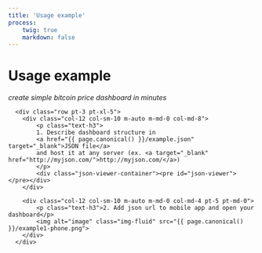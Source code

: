 ```yaml
---
title: 'Usage example'
process:
    twig: true
    markdown: false
---
```


<div class="container">
      <div class="row text-center">
        <div class="col-12">
          <h1>Usage example</h1>
          <p class="text-h3"><em>create simple bitcoin price dashboard in minutes</em></p>
        </div>
      </div>

      <div class="row pt-3 pt-xl-5">
        <div class="col-12 col-sm-10 m-auto m-md-0 col-md-8">
			<p class="text-h3">
			1. Describe dashboard structure in 
			<a href="{{ page.canonical() }}/example.json" target="_blank">JSON file</a> 
			and host it at any server (ex. <a target="_blank" href="http://myjson.com/">http://myjson.com/</a>)
			</p>
			<div class="json-viewer-container"><pre id="json-viewer"></pre></div>
        </div>

        <div class="col-12 col-sm-10 m-auto m-md-0 col-md-4 pt-5 pt-md-0">
			<p class="text-h3">2. Add json url to mobile app and open your dashboard</p>
			<img alt="image" class="img-fluid" src="{{ page.canonical() }}/example1-phone.png">
        </div>
      </div>
</div>

<script>
    $(document).ready(function(){
        $.get("{{ page.canonical() }}/example.json", function(json){
       		$("#json-viewer").jsonViewer(json, {collapsed: false, collapseLevel: 4, withQuotes: true});
      	});
    });
</script>
    